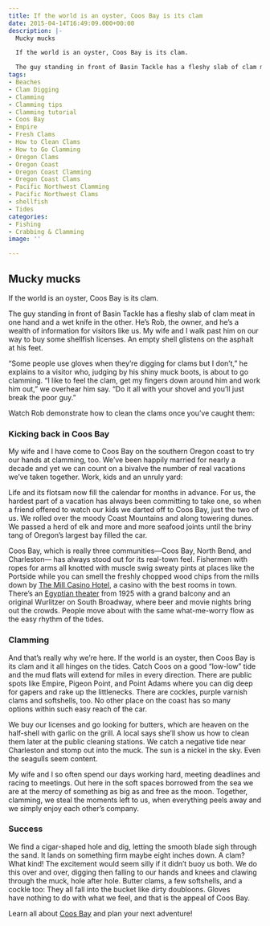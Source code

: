 ```yaml
---
title: If the world is an oyster, Coos Bay is its clam
date: 2015-04-14T16:49:09.000+00:00
description: |-
  Mucky mucks

  If the world is an oyster, Coos Bay is its clam.

  The guy standing in front of Basin Tackle has a fleshy slab of clam meat in one hand and a wet knife in the other. He’s Rob, the owner, and he’s a wealth of information for visitors like us. My wife and I walk past him on our way to buy some shellfish licenses. An empty shell glistens on the asphalt at his feet.
tags:
- Beaches
- Clam Digging
- Clamming
- Clamming tips
- Clamming tutorial
- Coos Bay
- Empire
- Fresh Clams
- How to Clean Clams
- How to Go Clamming
- Oregon Clams
- Oregon Coast
- Oregon Coast Clamming
- Oregon Coast Clams
- Pacific Northwest Clamming
- Pacific Northwest Clams
- shellfish
- Tides
categories:
- Fishing
- Crabbing & Clamming
image: ''

---
```

## Mucky mucks

If the world is an oyster, Coos Bay is its clam.

The guy standing in front of Basin Tackle has a fleshy slab of clam meat in one hand and a wet knife in the other. He’s Rob, the owner, and he’s a wealth of information for visitors like us. My wife and I walk past him on our way to buy some shellfish licenses. An empty shell glistens on the asphalt at his feet.

“Some people use gloves when they’re digging for clams but I don’t,” he explains to a visitor who, judging by his shiny muck boots, is about to go clamming. “I like to feel the clam, get my fingers down around him and work him out,” we overhear him say. “Do it all with your shovel and you’ll just break the poor guy.”

Watch Rob demonstrate how to clean the clams once you’ve caught them:

### Kicking back in Coos Bay

My wife and I have come to Coos Bay on the southern Oregon coast to try our hands at clamming, too. We’ve been happily married for nearly a decade and yet we can count on a bivalve the number of real vacations we’ve taken together. Work, kids and an unruly yard:

Life and its flotsam now fill the calendar for months in advance. For us, the hardest part of a vacation has always been committing to take one, so when a friend offered to watch our kids we darted off to Coos Bay, just the two of us. We rolled over the moody Coast Mountains and along towering dunes. We passed a herd of elk and more and more seafood joints until the briny tang of Oregon’s largest bay filled the car.

Coos Bay, which is really three communities—Coos Bay, North Bend, and Charleston— has always stood out for its real-town feel. Fishermen with ropes for arms all knotted with muscle swig sweaty pints at places like the Portside while you can smell the freshly chopped wood chips from the mills down by <a href="/listings/the-mill-casino/" target="_blank">The Mill Casino Hotel</a>, a casino with the best rooms in town. There’s an <a href="/blog/2016-03-10-local-spotlight-egyptian-theatre/" target="_blank">Egyptian theater</a> from 1925 with a grand balcony and an original Wurlitzer on South Broadway, where beer and movie nights bring out the crowds. People move about with the same what-me-worry flow as the easy rhythm of the tides.

### **Clamming**

And that’s really why we’re here. If the world is an oyster, then Coos Bay is its clam and it all hinges on the tides. Catch Coos on a good “low-low” tide and the mud flats will extend for miles in every direction. There are public spots like Empire, Pigeon Point, and Point Adams where you can dig deep for gapers and rake up the littlenecks. There are cockles, purple varnish clams and softshells, too. No other place on the coast has so many options within such easy reach of the car.

We buy our licenses and go looking for butters, which are heaven on the half-shell with garlic on the grill. A local says she’ll show us how to clean them later at the public cleaning stations. We catch a negative tide near Charleston and stomp out into the muck. The sun is a nickel in the sky. Even the seagulls seem content.

My wife and I so often spend our days working hard, meeting deadlines and racing to meetings. Out here in the soft spaces borrowed from the sea we are at the mercy of something as big as and free as the moon. Together, clamming, we steal the moments left to us, when everything peels away and we simply enjoy each other’s company.

### Success

We find a cigar-shaped hole and dig, letting the smooth blade sigh through the sand. It lands on something firm maybe eight inches down. A clam? What kind! The excitement would seem silly if it didn’t buoy us both. We do this over and over, digging then falling to our hands and knees and clawing through the muck, hole after hole. Butter clams, a few softshells, and a cockle too: They all fall into the bucket like dirty doubloons. Gloves have nothing to do with what we feel, and that is the appeal of Coos Bay.

Learn all about <a href="http://www.oregonsadventurecoast.com/" target="_blank">Coos Bay</a> and plan your next adventure!